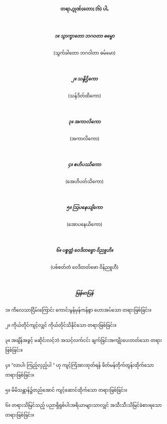 <h4 style="text-align:center">တရာꩻဂွုဏ်ႏတောႏ (၆) ပါꩻ</h4><br>

<h5 style="text-align:center">၁။ သွာက္ခာတော ဘဂဝတာ ဓမ္မော</h5>
<p style="text-align:center">(သွက်ခါတော ဘဂဝါတာ ဓမ်မော)</p>
<br>
<h5 style="text-align:center">၂။ သန္ဒိဌိကော</h5>
<p style="text-align:center">(သန်ဒိတ်ထိကော)</p>
<br>
<h5 style="text-align:center">၃။ အကာလိကော</h5>
<p style="text-align:center">(အကာလိကော)</p>
<br>
<h5 style="text-align:center">၄။ ဧဟိပဿိကော</h5>
<p style="text-align:center">(အေဟိပတ်သိကော)</p>
<br>
<h5 style="text-align:center">၅။ ဩပနေယျိကော</h5>
<p style="text-align:center">(အောပနေယိကော)</p>
<br>
<h5 style="text-align:center">၆။ ပစ္စတ္တံ ဝေဒိတဗ္ဗော ဝိညူဟိ။</h5>
<p style="text-align:center">(ပစ်စတ်တံ ဝေဒိတတ်ဗော ဝိန်ညူဟီ)</p><br>

<h5 style="text-align:center">မြန်မာပြန်</h5>
၁။ ကိလေသာငြိမ်းကြောင်း ကောင်းမွန်မှန်ကန်စွာ ဟောအပ်သော တရားဖြစ်ခြင်း။<br><br>
၂။ ကိုယ်တိုင်ကျင့်လျှင် ကိုယ်တိုင်သိနိုင်သော တရားဖြစ်ခြင်း။<br><br>
၃။ အချိန်အခွင့် မဆိုင်းလင့်ဘဲ အသင့်လက်ငင်း ချက်ခြင်းအကျိုးပေးတတ်သော တရားဖြစ်ခြင်း။<br><br>
၄။ “လာပါ၊ ကြည့်လှည့်ပါ ” ဟု ကျင့်ကြံအားထုတ်ရန် ဖိတ်မန်တိုက်တွန်းထိုက်သော တရားဖြစ်ခြင်း။<br><br>
၅။ မိမိသန္တာန်၌တည်အောင် ကျင့်ဆောင်ထိုက်သော တရားဖြစ်ခြင်း။<br><br>
၆။ တရားသိမြင်သည့် ပညာရှိရှစ်ပါးအရိယာများသာလျှင် အသီးသီးသိမြင်ခံစားရသော တရားဖြစ်ခြင်း။<br>